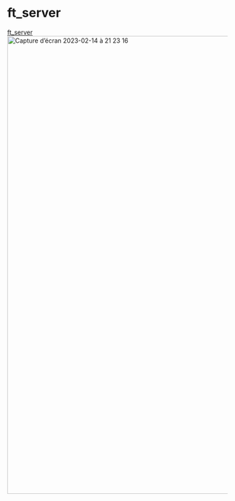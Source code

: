 # ft_server

[ft_server](https://github.com/Misterwayne/ft_server/files/10736591/fr.subject.ft_server.pdf)
<img width="1047" alt="Capture d’écran 2023-02-14 à 21 23 16" src="https://user-images.githubusercontent.com/56312220/218853778-07ecbb8e-5ade-4278-83be-5c18d82c054a.png">
